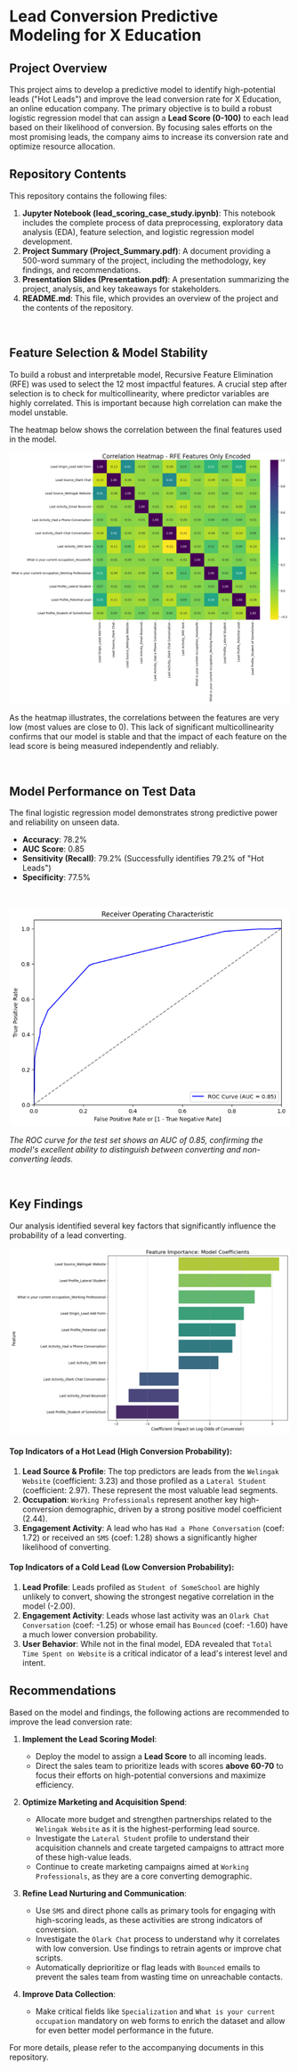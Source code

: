 # Lead Conversion Predictive Modeling for X Education

## Project Overview

This project aims to develop a predictive model to identify high-potential leads ("Hot Leads") and improve the lead conversion rate for X Education, an online education company. The primary objective is to build a robust logistic regression model that can assign a **Lead Score (0-100)** to each lead based on their likelihood of conversion. By focusing sales efforts on the most promising leads, the company aims to increase its conversion rate and optimize resource allocation.

## Repository Contents

This repository contains the following files:

1.  **Jupyter Notebook (lead_scoring_case_study.ipynb)**: This notebook includes the complete process of data preprocessing, exploratory data analysis (EDA), feature selection, and logistic regression model development.
2.  **Project Summary (Project_Summary.pdf)**: A document providing a 500-word summary of the project, including the methodology, key findings, and recommendations.
3.  **Presentation Slides (Presentation.pdf)**: A presentation summarizing the project, analysis, and key takeaways for stakeholders.
4.  **README.md**: This file, which provides an overview of the project and the contents of the repository.

<br>

## Feature Selection & Model Stability

To build a robust and interpretable model, Recursive Feature Elimination (RFE) was used to select the 12 most impactful features. A crucial step after selection is to check for multicollinearity, where predictor variables are highly correlated. This is important because high correlation can make the model unstable.

The heatmap below shows the correlation between the final features used in the model.

![Correlation Heatmap of RFE Features](visualizations/correlation_heatmap_rfe.png)

As the heatmap illustrates, the correlations between the features are very low (most values are close to 0). This lack of significant multicollinearity confirms that our model is stable and that the impact of each feature on the lead score is being measured independently and reliably.

<br>

## Model Performance on Test Data

The final logistic regression model demonstrates strong predictive power and reliability on unseen data.

-   **Accuracy**: 78.2%
-   **AUC Score**: 0.85
-   **Sensitivity (Recall)**: 79.2% (Successfully identifies 79.2% of "Hot Leads")
-   **Specificity**: 77.5%

<br>

![Model Performance](visualizations/roc_auc_test_dataset.png)

_The ROC curve for the test set shows an AUC of 0.85, confirming the model's excellent ability to distinguish between converting and non-converting leads._

<br>

## Key Findings

Our analysis identified several key factors that significantly influence the probability of a lead converting.

![Top Features](visualizations/feature_importance.png)

#### Top Indicators of a **Hot Lead** (High Conversion Probability):

1.  **Lead Source & Profile**: The top predictors are leads from the `Welingak Website` (coefficient: 3.23) and those profiled as a `Lateral Student` (coefficient: 2.97). These represent the most valuable lead segments.
2.  **Occupation**: `Working Professionals` represent another key high-conversion demographic, driven by a strong positive model coefficient (2.44).
3.  **Engagement Activity**: A lead who has `Had a Phone Conversation` (coef: 1.72) or received an `SMS` (coef: 1.28) shows a significantly higher likelihood of converting.

#### Top Indicators of a **Cold Lead** (Low Conversion Probability):

1.  **Lead Profile**: Leads profiled as `Student of SomeSchool` are highly unlikely to convert, showing the strongest negative correlation in the model (-2.00).
2.  **Engagement Activity**: Leads whose last activity was an `Olark Chat Conversation` (coef: -1.25) or whose email has `Bounced` (coef: -1.60) have a much lower conversion probability.
3.  **User Behavior**: While not in the final model, EDA revealed that `Total Time Spent on Website` is a critical indicator of a lead's interest level and intent.

## Recommendations

Based on the model and findings, the following actions are recommended to improve the lead conversion rate:

1.  **Implement the Lead Scoring Model**:
    *   Deploy the model to assign a **Lead Score** to all incoming leads.
    *   Direct the sales team to prioritize leads with scores **above 60-70** to focus their efforts on high-potential conversions and maximize efficiency.

2.  **Optimize Marketing and Acquisition Spend**:
    *   Allocate more budget and strengthen partnerships related to the `Welingak Website` as it is the highest-performing lead source.
    *   Investigate the `Lateral Student` profile to understand their acquisition channels and create targeted campaigns to attract more of these high-value leads.
    *   Continue to create marketing campaigns aimed at `Working Professionals`, as they are a core converting demographic.

3.  **Refine Lead Nurturing and Communication**:
    *   Use `SMS` and direct phone calls as primary tools for engaging with high-scoring leads, as these activities are strong indicators of conversion.
    *   Investigate the `Olark Chat` process to understand why it correlates with low conversion. Use findings to retrain agents or improve chat scripts.
    *   Automatically deprioritize or flag leads with `Bounced` emails to prevent the sales team from wasting time on unreachable contacts.

4.  **Improve Data Collection**:
    *   Make critical fields like `Specialization` and `What is your current occupation` mandatory on web forms to enrich the dataset and allow for even better model performance in the future.

For more details, please refer to the accompanying documents in this repository.